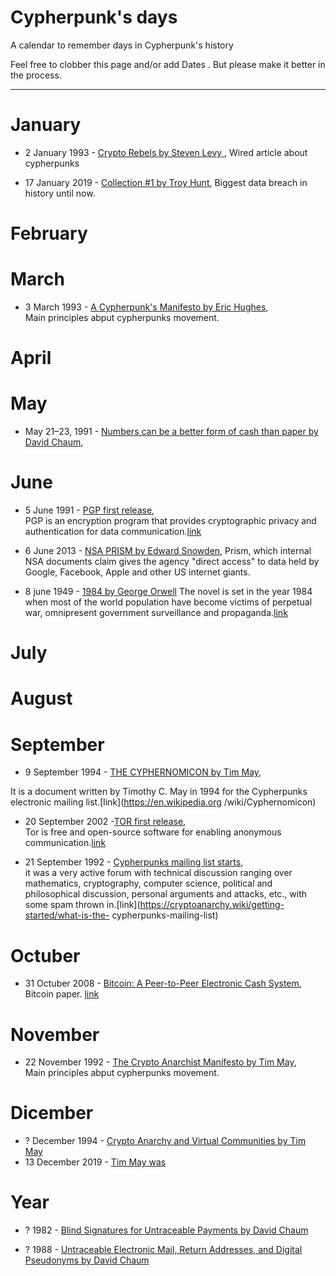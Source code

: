 # Cypherpunk's days
A calendar to remember days in Cypherpunk's  history

Feel free to clobber this page and/or add Dates . But please make it better in the process.

***

# January
* 2 January 1993 - [Crypto Rebels by Steven Levy ](https://www.wired.com/1993/02/crypto-rebels/), Wired article about cypherpunks

* 17 January 2019 - [Collection #1 by Troy Hunt](https://www.troyhunt.com/the-773-million-record-collection-1-data-reach/), 
Biggest data breach in history until now.

# February

# March
* 3 March 1993 - [A Cypherpunk's Manifesto by  Eric Hughes](https://www.activism.net/cypherpunk/manifesto.html),  
Main principles abput cypherpunks movement.

# April

# May
* May 21–23, 1991 - [Numbers can be a better form of cash than paper by David Chaum](https://link.springer.com/chapter/10.1007%2F3-540-57341-0_61), 

# June
* 5 June 1991 - [PGP first release](https://www.philzimmermann.com/EN/news/PGP_10thAnniversary.html),  
PGP is an encryption program that provides cryptographic privacy and authentication for data communication.[link](https://en.wikipedia.org/wiki/Pretty_Good_Privacy)

* 6 June 2013 - [NSA PRISM by Edward Snowden](https://www.theguardian.com/world/2013/jun/23/edward-snowden-nsa-files-timeline), 
Prism, which internal NSA documents claim gives the agency "direct access" to data held by Google, Facebook, Apple and other US 
internet giants. 

* 8 june 1949 - [1984 by George Orwell](http://gutenberg.net.au/ebooks01/0100021.txt)
The novel is set in the year 1984 when most of the world population have become victims of perpetual war, omnipresent government 
surveillance and propaganda.[link]((https://en.wikipedia.org/wiki/Nineteen_Eighty-Four))


# July

# August

# September
* 9 September 1994 - [THE CYPHERNOMICON by Tim May](https://nakamotoinstitute.org/static/docs/cyphernomicon.txt),  

It is a document written by Timothy  C. May in 1994 for the Cypherpunks electronic mailing list.[link](https://en.wikipedia.org
/wiki/Cyphernomicon)

* 20 September 2002 -[TOR first release](http://archives.seul.org/or/dev/Sep-2002/msg00019.html),  
Tor is free and open-source software for enabling anonymous communication.[link](https://en.wikipedia.org/wiki/Tor_(anonymity_network))


* 21 September 1992 - [Cypherpunks mailing list starts](https://cypherpunks.venona.com/raw/cyp-1992.txt),  
it was a very active 
forum with technical discussion ranging over mathematics, cryptography, computer science, political and philosophical discussion, 
personal arguments and attacks, etc., with some spam thrown in.[link](https://cryptoanarchy.wiki/getting-started/what-is-the-
cypherpunks-mailing-list)

# Octuber
* 31 Octuber 2008 - [Bitcoin: A Peer-to-Peer Electronic Cash System](https://nakamotoinstitute.org/bitcoin/), Bitcoin paper.
[link](https://en.wikipedia.org/wiki/Bitcoin) 


# November
* 22 November 1992 - [The Crypto Anarchist Manifesto by Tim May](https://www.activism.net/cypherpunk/crypto-anarchy.html),  
Main principles abput cypherpunks movement.

# Dicember
* ? December 1994 - [Crypto Anarchy and Virtual Communities by Tim May](https://nakamotoinstitute.org/virtual-communities/)
* 13 December 2019 - [Tim May was](https://www.nytimes.com/2018/12/21/obituaries/timothy-c-may-dead.html)

# Year

* ? 1982  - [Blind Signatures for Untraceable Payments by David Chaum](https://nakamotoinstitute.org/literature/blind-signatures/)

* ? 1988 - [Untraceable Electronic Mail, Return Addresses, and Digital Pseudonyms by David Chaum](https://nakamotoinstitute.org/authors/david-chaum/)
